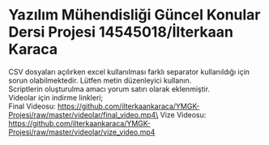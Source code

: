 # Yazılım Mühendisliği Güncel Konular Dersi Projesi 14545018/İlterkaan Karaca

CSV dosyaları açılırken excel kullanılması farklı separator kullanıldığı için sorun olabilmektedir. Lütfen metin düzenleyici kullanın.\
Scriptlerin oluşturulma amacı yorum satırı olarak eklenmiştir.\
Videolar için indirme linkleri;\
Final Videosu: https://github.com/ilterkaankaraca/YMGK-Projesi/raw/master/videolar/final_video.mp4\
Vize Videosu: https://github.com/ilterkaankaraca/YMGK-Projesi/raw/master/videolar/vize_video.mp4